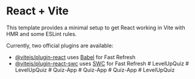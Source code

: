 # React + Vite

This template provides a minimal setup to get React working in Vite with HMR and some ESLint rules.

Currently, two official plugins are available:

- [@vitejs/plugin-react](https://github.com/vitejs/vite-plugin-react/blob/main/packages/plugin-react/README.md) uses [Babel](https://babeljs.io/) for Fast Refresh
- [@vitejs/plugin-react-swc](https://github.com/vitejs/vite-plugin-react-swc) uses [SWC](https://swc.rs/) for Fast Refresh
#   L e v e l U p Q u i z  
 #   L e v e l U p Q u i z  
 #   Q u i z - A p p  
 #   Q u i z - A p p  
 #   Q u i z - A p p  
 #   L e v e l U p Q u i z  
 